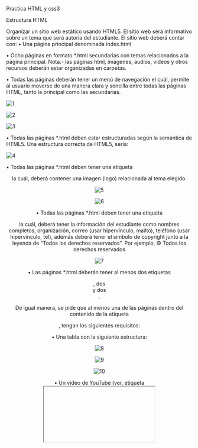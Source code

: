 Practica HTML y css3

Estructura HTML

Organizar un sitio web estático usando HTML5. El sitio web será informativo sobre un tema que será autoría del estudiante. El sitio web deberá contar con: 
•	Una página principal denominada index.html 

•	Ocho páginas en formato *.html secundarias con temas relacionados a la página principal. Nota.- las páginas html, imágenes, audios, videos y otros recursos deberán estar organizadas en carpetas. 

•	Todas las páginas deberán tener un menú de navegación el cuál, permite al usuario moverse de una manera clara y sencilla entre todas las páginas HTML, tanto la principal como las secundarias. 

![1](https://user-images.githubusercontent.com/49033575/142854283-98fc60bc-cec5-4010-b4a1-7af015b0b904.png)

![2](https://user-images.githubusercontent.com/49033575/142854403-86f555e6-0fe8-452b-8d6f-50265e731735.png)

![3](https://user-images.githubusercontent.com/49033575/142854414-580d984b-3dff-4dc3-9d2e-4d7fd48725af.png)

•	Todas las páginas *.html deben estar estructuradas según la semántica de HTML5. Una estructura correcta de HTML5, sería:

![4](https://user-images.githubusercontent.com/49033575/142855408-6b79a2f6-41cc-4b96-acc5-f861f713b7c8.png)

•	Todas las páginas *.html deben tener una etiqueta <header> la cuál, deberá contener una imagen (logo) relacionada al tema elegido. 

![5](https://user-images.githubusercontent.com/49033575/142855409-f1e1a40d-4ebe-43a9-9959-af2cf5f0f562.png)

![6](https://user-images.githubusercontent.com/49033575/142855412-bffb4610-28a7-4d21-b308-531674556a72.png)

•	Todas las páginas *.html deben tener una etiqueta <footer> la cuál, deberá tener la información del estudiante como nombres completos, organización, correo (usar hipervínculo, mailto), teléfono (usar hipervínculo, tel), además deberá tener el símbolo de copyright junto a la leyenda de “Todos los derechos reservados”. Por ejemplo, © Todos los derechos reservados

![7](https://user-images.githubusercontent.com/49033575/142855415-accba8a1-3e81-48f7-ae7e-a2663fbb3dc0.png)

•	Las páginas *.html deberán tener al menos dos etiquetas <section>, dos <article> y dos <aside>.

De igual manera, se pide que al menos una de las páginas dentro del contenido de la etiqueta <article>, tengan los siguientes requisitos:

•	Una tabla con la siguiente estructura:

![8](https://user-images.githubusercontent.com/49033575/142855421-d2267a34-49c3-4b8d-a0be-0d9ebe1d0950.png)

![9](https://user-images.githubusercontent.com/49033575/142855423-d8982647-7432-463a-9f7a-0105d6141388.png)

![10](https://user-images.githubusercontent.com/49033575/142855426-58191f74-2887-4ba9-a6ee-f9ec73662839.png)

•	Un video de YouTube (ver, etiqueta <iframe>).

![11](https://user-images.githubusercontent.com/49033575/142855991-ab030e8e-e9a7-46b0-b336-b60f76a7ac2c.png)

![12](https://user-images.githubusercontent.com/49033575/142855993-70718d61-121a-4c76-abc7-b6a14598458f.png)

•	Un video con la etiqueta <video>.

![13](https://user-images.githubusercontent.com/49033575/142855994-3b6a10ed-b276-42bf-8cd0-55f4c52cbdff.png)

![14](https://user-images.githubusercontent.com/49033575/142855996-391670c6-3103-49eb-bef5-6368f6987f09.png)

•	Un audio con la etiqueta <audio>.

![15](https://user-images.githubusercontent.com/49033575/142856017-4254b145-6aa0-4b63-be34-48cc92dc1b00.png)

![16](https://user-images.githubusercontent.com/49033575/142856019-648733fd-1066-403c-91ed-8002f6775949.png)

•	Manejar listas ordenadas o desordenadas con al menos cinco ítems.

![18](https://user-images.githubusercontent.com/49033575/142856020-ddc3ba9d-6343-474c-8134-a4c390b17209.png)

•	Tener al menos cinco etiquetas de texto que se encuentran en la figura 1-16 del texto guía de la asignatura.

Asimismo, se pide que todos los artículos <article> tengan al menos una imagen cada uno. Nota.- se pide que todas las imágenes están almacenadas en una carpeta llamada “images”. Por lo tanto, se debe trabajar con rutas relativas

Finalmente, se pide que una de las páginas tenga al menos cuatro secciones (<section>) con tres artículos (<article>) cada sección. Luego, cada sección debe tener un encabezado (<header>), en donde, se ubicaran enlaces que permitan navegar entre los artículos usando id’s (ver, página 63 del texto guía).

![19](https://user-images.githubusercontent.com/49033575/142856022-328ccdd3-2612-4f4a-bfa0-ef377b842127.png)

Diseño CSS

Se pide utilizar estilos CSS con la finalidad de obtener varios diseños como los que se muestran en las siguientes imágenes.

![20](https://user-images.githubusercontent.com/49033575/142856023-4816cb1d-d9bc-4718-8567-e2451bd3a0a8.png)

Se pide utilizar, en al menos una página HTML, un diseño a dos columnas con cabecera y pie de página, como el que se muestra en la Figura 2. Así, como también se recomienda utilizar, en al menos una página HTML, un diseño a tres columnas con cabecera y pie de página como se muestra en la Figura 3. En ambos casos se pide tomar como base la pagina home.

![21](https://user-images.githubusercontent.com/49033575/142856024-21d53fe7-988b-4f32-8c65-4924347b19e1.png)

![22](https://user-images.githubusercontent.com/49033575/142856025-751d1fde-e761-4495-a363-e1da2fcb3b41.png)

![23](https://user-images.githubusercontent.com/49033575/142856026-07810912-919a-4c19-aeac-a93958cb993e.png)

![24](https://user-images.githubusercontent.com/49033575/142856028-c111302b-8560-448f-bbe8-59cf2926b3fd.png)

De igual manera, se pide que se organice en al menos cuatro archivos CSS los estilos para las diferentes páginas html, estos archivos estarán almacenados en una carpeta llamada css. Un archivo será para el diseño a dos columnas, otro archivo para el diseño a tres columnas, otro archivo para el diseño de la página home. Por último, un archivo para la reglas CSS relacionas a textos, colores, tablas, secciones, artículos, imágenes, etc.

También, se pide que se utilice selectores por etiquetas, selectores descendentes, selectores por clase y selectores por id.

Luego, se pide que se personalicen estilos referente a texto tanto en color, tamaño, fuente, decoraciones, etc. Ver más, https://fonts.google.com/

Asimismo, se pide que se personalice todos los hipervínculos usando pseudo-clases.

También, se pide que se cree un menú horizontal (navegación) para todas las páginas. Como se puede observar en la Figura 1.

De igual manera, se pide crear una nueva página HTML, en donde, se muestre un formulario de contacto o crear cuenta que tenga campos como: nombre, mensaje y botón para enviar. Como se muestra en la Figura 4.

![25](https://user-images.githubusercontent.com/49033575/142856029-f6362b47-8e09-43a5-967d-522089e64b19.png)

Asimismo, se pide que se utilice una gama de colores para el desarrollo del sitio web. Ver más, https://color.adobe.com/es/create

Finalmente, durante el desarrollo de toda la práctica se pide tener en cuenta el uso de buenas prácticas para el diseño de sitio web. 

Ver más, https://www.inboundcycle.com/blog-de-inbound-marketing/trucos-dise%C3%B1o-ux-ui

Ver más, https://youtu.be/RlQEoJaLQRA

Información relevante para el desarrollo de la práctica:

•	https://medium.com/laboratoria/qu%C3%A9-es-ser-una-ux-designer-f81fbc45a44c
•	https://aulacm.com/herramientas-diseno-paginas-web-blog/
•	https://htmlcolorcodes.com/es/recursos/mejor-paleta-de-colores-generadores/
•	https://www.colorzilla.com/
•	https://mockflow.com/

NOTA: No es permitido el uso de plantillas (CSS o HTML).

Estudiante:  Edison Amendaño.

Firma:
![firmao](https://user-images.githubusercontent.com/49033575/142857146-f2b33f0b-dab0-4ddb-b0a3-aaa0a18870c4.jpg)
